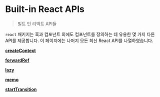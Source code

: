 # Built-in React APIs

> 빌트 인 리액트 API들

`react` 패키지는 훅과 컴포넌트 외에도 컴포넌트를 정의하는 데 유용한 몇 가지 다른 API를 제공합니다. 이 페이지에는 나머지 모든 최신 React API를 나열하였습니다.

[**createContext**](./001-createContext.md)

[**forwardRef**](./002-forwardRef.md)

[**lazy**](./003-lazy.md)

[**memo**](./004-memo.md)

[**startTransition**](./005-startTransition.md)